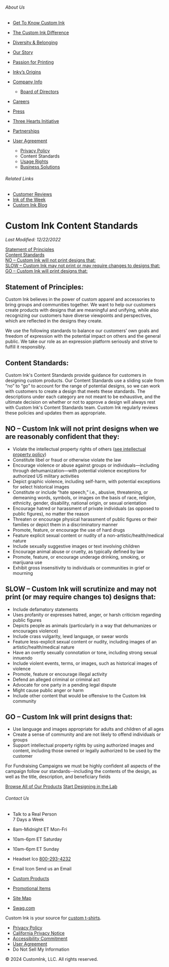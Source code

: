 ###### About Us

* [Get To Know Custom Ink](https://www.customink.com/about)
* [The Custom Ink Difference](https://www.customink.com/about/customink_difference)
* [Diversity & Belonging](https://www.customink.com/equity-for-all)
* [Our Story](https://www.customink.com/about/our_story)
* [Passion for Printing](https://www.customink.com/about/passion_for_printing)
* [Inky’s Origins](https://www.customink.com/about/meet_inky)
* [Company Info](https://www.customink.com/about/company_info)
    * [Board of Directors](https://www.customink.com/about/company_info/board_of_directors)

* [Careers](https://www.customink.com/about/jobs)
* [Press](https://www.customink.com/about/press)
* [Three Hearts Initiative](https://www.customink.com/about/three_hearts)
* [Partnerships](https://www.customink.com/about/partners)

* [User Agreement](https://www.customink.com/about/user_agreement)
    * [Privacy Policy](https://www.customink.com/about/privacy)
    * Content Standards
    * [Usage Rights](https://www.customink.com/about/ugc)
    * [Business Solutions](https://www.customink.com/about/business-solutions-terms-conditions)

###### Related Links

* [Customer Reviews](https://www.customink.com/reviews)
* [Ink of the Week](https://www.customink.com/photos)
* [Custom Ink Blog](https://blog.customink.com/)

Custom Ink Content Standards
============================

_Last Modified: 12/22/2022_  

[Statement of Principles](#1)  
[Content Standards](#2)  
[NO – Custom Ink will not print designs that:](#3)  
[SLOW – Custom Ink may not print or may require changes to designs that:](#4)  
[GO – Custom Ink will print designs that:](#5)  

Statement of Principles:
------------------------

Custom Ink believes in the power of custom apparel and accessories to bring groups and communities together. We want to help our customers create products with designs that are meaningful and unifying, while also recognizing our customers have diverse viewpoints and perspectives, which are reflected in the designs they create.

We use the following standards to balance our customers’ own goals and freedom of expression with the potential impact on others and the general public. We take our role as an expression platform seriously and strive to fulfill it responsibly.

Content Standards:
------------------

Custom Ink's Content Standards provide guidance for customers in designing custom products. Our Content Standards use a sliding scale from “no” to “go” to account for the range of potential designs, so we can work with customers to create a design that meets these standards. The descriptions under each category are not meant to be exhaustive, and the ultimate decision on whether or not to approve a design will always rest with Custom Ink's Content Standards team. Custom Ink regularly reviews these policies and updates them as appropriate.

NO – Custom Ink will not print designs when we are reasonably confident that they:
----------------------------------------------------------------------------------

* Violate the intellectual property rights of others ([see intellectual property policy](https://www.customink.com/about/user_agreement#property-rights))
* Constitute libel or fraud or otherwise violate the law
* Encourage violence or abuse against groups or individuals—including through dehumanization—with potential violence exceptions for authorized US military activities
* Depict graphic violence, including self-harm, with potential exceptions for select historical images
* Constitute or include “hate speech,” i.e., abusive, threatening, or demeaning words, symbols, or images on the basis of race, religion, ethnicity, gender, disability, national origin, or sexual orientation
* Encourage hatred or harassment of private individuals (as opposed to public figures), no matter the reason
* Threaten or encourage physical harassment of public figures or their families or depict them in a discriminatory manner
* Promote, feature, or encourage the use of hard drugs
* Feature explicit sexual content or nudity of a non-artistic/health/medical nature
* Include sexually suggestive images or text involving children
* Encourage animal abuse or cruelty, as typically defined by law
* Promote, feature, or encourage underage drinking, smoking, or marijuana use
* Exhibit gross insensitivity to individuals or communities in grief or mourning

SLOW – Custom Ink will scrutinize and may not print (or may require changes to) designs that:
---------------------------------------------------------------------------------------------

* Include defamatory statements
* Uses profanity or expresses hatred, anger, or harsh criticism regarding public figures
* Depicts people as animals (particularly in a way that dehumanizes or encourages violence)
* Include crass vulgarity, lewd language, or swear words
* Feature less-explicit sexual content or nudity, including images of an artistic/health/medical nature
* Have an overtly sexually connotation or tone, including strong sexual innuendo
* Include violent events, terms, or images, such as historical images of violence
* Promote, feature or encourage illegal activity
* Defend an alleged criminal or criminal act
* Advocate for one party in a pending legal dispute
* Might cause public anger or harm
* Include other content that would be offensive to the Custom Ink community

GO – Custom Ink will print designs that:
----------------------------------------

* Use language and images appropriate for adults and children of all ages
* Create a sense of community and are not likely to offend individuals or groups
* Support intellectual property rights by using authorized images and content, including those owned or legally authorized to be used by the customer

For Fundraising Campaigns we must be highly confident all aspects of the campaign follow our standards--including the contents of the design, as well as the title, description, and beneficiary fields

[Browse All of Our Products](https://www.customink.com/products) [Start Designing in the Lab](https://www.customink.com/lab)

###### Contact Us

* Talk to a Real Person  
    7 Days a Week
* 8am-Midnight ET Mon-Fri
* 10am-6pm ET Saturday
* 10am-6pm ET Sunday

* Headset Ico [800-293-4232](tel:800-293-4232)
* Email Icon Send us an Email

* [Custom Products](https://www.customink.com/ink/custom-products)
* [Promotional Items](https://www.customink.com/products/promotional-products/218)
* [Site Map](https://www.customink.com/ink/sitemap)
* [Swag.com](https://swag.com/)

Custom Ink is your source for [custom t-shirts](https://www.customink.com/products/t-shirts/4).  

* [Privacy Policy](https://www.customink.com/about/privacy)
* [California Privacy Notice](https://www.customink.com/about/ccpa)
* [Accessibility Commitment](https://www.customink.com/help_center/our-commitment-to-accessibility)
* [User Agreement](https://www.customink.com/about/user_agreement)
* Do Not Sell My Information

© 2024 CustomInk, LLC. All rights reserved.